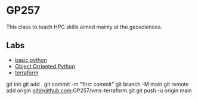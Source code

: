 # GP257

This class to teach HPC skills aimed mainly at the geosciences.

## Labs

- [basic python](https://github.com/GP257/basic_python)
- [Object Orriented Python](https://github.com/GP257/ooo)
- [terraform](https://github.com/GP257/vms-terraform)



git init
git add .
git commit -m "first commit"
git branch -M main
git remote add origin git@github.com:GP257/vms-terraform.git
git push -u origin main